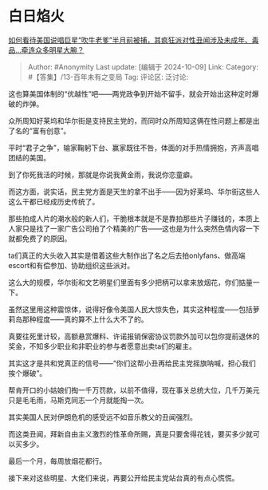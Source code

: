 # 白日焰火
[如何看待美国说唱巨星“吹牛老爹”半月前被捕，其疯狂派对性丑闻涉及未成年、毒品…牵连众多明星大腕？](https://www.zhihu.com/question/747969550/answer/4528428599)

> Author: #Anonymity
> Last update: [编辑于 2024-10-09]
> Link:
> Category: #【答集】/13-百年未有之变局 
> Tag: 
> 评论区:
> 泛讨论:

这也算美国体制的“优越性”吧——两党政争到开始不留手，就会开始出这种定时爆破的炸弹。

众所周知好莱坞和华尔街是支持民主党的，而同时众所周知这俩在性问题上都是出了名的“富有创意”。

平时“君子之争”，输家鞠躬下台、赢家既往不咎，体面的对手热情拥抱，齐声高唱团结的美国。

到了你死我活的时候，那就是你说我黄金雨，我说你恋童癖。

而这方面，说实话，民主党方面是天生的拿不出手——因为好莱坞、华尔街这些人这么干都已经成历史传统了。

那些拍成人片的潮水般的新人们，干脆根本就是不是靠拍那些片子赚钱的，本质上人家只是找了一家广告公司拍了个精美的广告——这也是为什么突然色情内容一下就都免费了的原因。

ta们真正的大头收入其实是借着这些大制作出了名之后去拍onlyfans、做高端escort和有偿参加、协助组织这些派对。

这么大的规模，华尔街和文艺明星们里面有多少把柄可以拿来放烟花，你们掂量一下。

虽然这里用这种震惊体，说得好像令美国人民大惊失色，其实这种程度——包括萝莉岛那种程度——真的算不上什么大不了的。

真要往死里计较，高额悬赏爆料、许诺报销保密协议罚款外加可以包你提前退休的奖金，不知多少职业和非职业的参与者愿意出卖ta们的雇主。

其实这才是共和党真正的信号——“你们这帮小丑再给民主党摇旗呐喊，担心我们挨个爆破”。

帮肯开口的小姑娘们掏一千万罚款，以前不值得，现在事关总统大位，几千万美元只是毛毛雨，马斯克同志一个月就能掏一次。

其实美国人民对伊朗危机的感受远不如音乐教父的丑闻强烈。

而这类丑闻，拜新自由主义激烈的性革命所赐，真是只要舍得花钱，要买多少就可以买多少。

最后一个月，每周放烟花都行。

接下来对这些明星、大佬们来说，再要公开给民主党站台真的有点心慌慌。